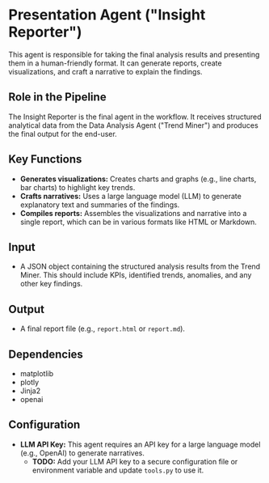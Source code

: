 # Presentation Agent ("Insight Reporter")

This agent is responsible for taking the final analysis results and presenting them in a human-friendly format. It can generate reports, create visualizations, and craft a narrative to explain the findings.

## Role in the Pipeline

The Insight Reporter is the final agent in the workflow. It receives structured analytical data from the Data Analysis Agent ("Trend Miner") and produces the final output for the end-user.

## Key Functions

*   **Generates visualizations:** Creates charts and graphs (e.g., line charts, bar charts) to highlight key trends.
*   **Crafts narratives:** Uses a large language model (LLM) to generate explanatory text and summaries of the findings.
*   **Compiles reports:** Assembles the visualizations and narrative into a single report, which can be in various formats like HTML or Markdown.

## Input

*   A JSON object containing the structured analysis results from the Trend Miner. This should include KPIs, identified trends, anomalies, and any other key findings.

## Output

*   A final report file (e.g., `report.html` or `report.md`).

## Dependencies

*   matplotlib
*   plotly
*   Jinja2
*   openai

## Configuration

*   **LLM API Key:** This agent requires an API key for a large language model (e.g., OpenAI) to generate narratives.
    *   **TODO:** Add your LLM API key to a secure configuration file or environment variable and update `tools.py` to use it.
